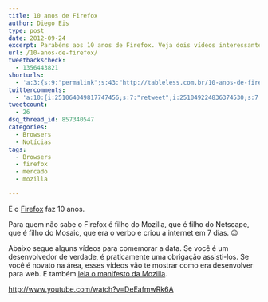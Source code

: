 ```yaml
---
title: 10 anos de Firefox
author: Diego Eis
type: post
date: 2012-09-24
excerpt: Parabéns aos 10 anos de Firefox. Veja dois vídeos interessantes sobre a guerra dos browsers.
url: /10-anos-de-firefox/
tweetbackscheck:
  - 1356443821
shorturls:
  - 'a:3:{s:9:"permalink";s:43:"http://tableless.com.br/10-anos-de-firefox/";s:7:"tinyurl";s:26:"http://tinyurl.com/c7chn7n";s:4:"isgd";s:19:"http://is.gd/RqEeVk";}'
twittercomments:
  - 'a:10:{i:251064049817747456;s:7:"retweet";i:251049224836374530;s:7:"retweet";i:251047707987283970;s:7:"retweet";i:251046547943469057;s:7:"retweet";i:250388527316086784;s:7:"retweet";i:250294553058344961;s:7:"retweet";i:250278716150792192;s:7:"retweet";i:250278650094690305;s:7:"retweet";i:250278540539461633;s:7:"retweet";i:250248501710172160;s:7:"retweet";}'
tweetcount:
  - 26
dsq_thread_id: 857340547
categories:
  - Browsers
  - Notícias
tags:
  - Browsers
  - firefox
  - mercado
  - mozilla

---
```

E o [Firefox][1] faz 10 anos.

Para quem não sabe o Firefox é filho do Mozilla, que é filho do Netscape, que é filho do Mosaic, que era o verbo e criou a internet em 7 dias. 😉

Abaixo segue alguns vídeos para comemorar a data. Se você é um desenvolvedor de verdade, é praticamente uma obrigação assisti-los. Se você é novato na área, esses vídeos vão te mostrar como era desenvolver para web. E também [leia o manifesto da Mozilla][2].



http://www.youtube.com/watch?v=DeEafmwRk6A

 [1]: http://getfirefox.com/
 [2]: http://www.mozilla.org/about/manifesto.pt-br.html